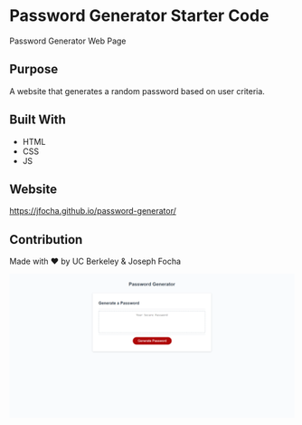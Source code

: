 # Password Generator Starter Code
Password Generator Web Page

## Purpose
A website that generates a random password based on user criteria.

## Built With
* HTML
* CSS
* JS

## Website
https://jfocha.github.io/password-generator/

## Contribution
Made with ❤️ by UC Berkeley & Joseph Focha

![alt text](./webpage.png)